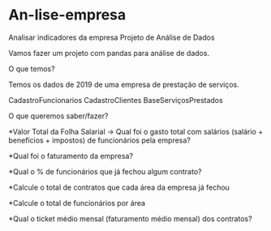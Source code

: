 # An-lise-empresa
Analisar indicadores da empresa
 Projeto de Análise de Dados

Vamos fazer um projeto com pandas para análise de dados.

O que temos?

Temos os dados de 2019 de uma empresa de prestação de serviços.

CadastroFuncionarios
CadastroClientes
BaseServiçosPrestados

O que queremos saber/fazer?

*Valor Total da Folha Salarial -> Qual foi o gasto total com salários (salário + benefícios + impostos) de funcionários pela empresa?

*Qual foi o faturamento da empresa?

*Qual o % de funcionários que já fechou algum contrato?


*Calcule o total de contratos que cada área da empresa já fechou

*Calcule o total de funcionários por área

*Qual o ticket médio mensal (faturamento médio mensal) dos contratos?
